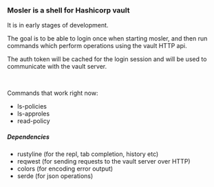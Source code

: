 ### Mosler is a shell for Hashicorp vault

It is in early stages of development.

The goal is to be able to login once when starting mosler, and then run commands which perform operations using the vault HTTP api. 

The auth token will be cached for the login session and will be used to communicate with the vault server.

<br>

Commands that work right now:

* ls-policies
* ls-approles
* read-policy <policy-name>


##### Dependencies

* rustyline (for the repl, tab completion, history etc)
* reqwest (for sending requests to the vault server over HTTP)
* colors (for encoding error output)
* serde (for json operations)
